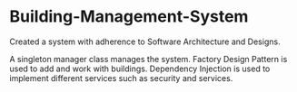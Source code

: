 # Building-Management-System
Created a system with adherence to Software Architecture and Designs.

A singleton manager class manages the system. 
Factory Design Pattern is used to add and work with buildings.
Dependency Injection is used to implement different services such as security and services.
